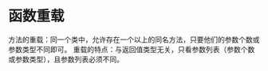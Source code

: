<!--
 * @Author: ZhXZhao
 * @Date: 2021-06-01 15:48:57
 * @LastEditors: ZhXZhao
 * @LastEditTime: 2021-06-01 15:50:12
 * @Description: file content
-->

# 函数重载

方法的重载：同一个类中，允许存在一个以上的同名方法，只要他们的参数个数或参数类型不同即可。
重载的特点：与返回值类型无关，只看参数列表（参数个数或参数类型），且参数列表必须不同。
